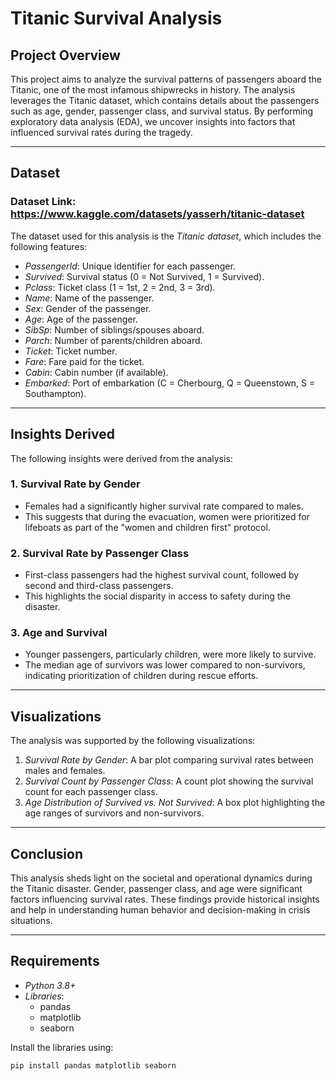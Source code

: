 # Titanic Survival Analysis

## Project Overview
This project aims to analyze the survival patterns of passengers aboard the Titanic, one of the most infamous shipwrecks in history. The analysis leverages the Titanic dataset, which contains details about the passengers such as age, gender, passenger class, and survival status. By performing exploratory data analysis (EDA), we uncover insights into factors that influenced survival rates during the tragedy.

---

## Dataset 

### Dataset Link: https://www.kaggle.com/datasets/yasserh/titanic-dataset

The dataset used for this analysis is the *Titanic dataset*, which includes the following features:
- *PassengerId*: Unique identifier for each passenger.
- *Survived*: Survival status (0 = Not Survived, 1 = Survived).
- *Pclass*: Ticket class (1 = 1st, 2 = 2nd, 3 = 3rd).
- *Name*: Name of the passenger.
- *Sex*: Gender of the passenger.
- *Age*: Age of the passenger.
- *SibSp*: Number of siblings/spouses aboard.
- *Parch*: Number of parents/children aboard.
- *Ticket*: Ticket number.
- *Fare*: Fare paid for the ticket.
- *Cabin*: Cabin number (if available).
- *Embarked*: Port of embarkation (C = Cherbourg, Q = Queenstown, S = Southampton).

---

## Insights Derived
The following insights were derived from the analysis:

### 1. Survival Rate by Gender
- Females had a significantly higher survival rate compared to males.
- This suggests that during the evacuation, women were prioritized for lifeboats as part of the "women and children first" protocol.

### 2. Survival Rate by Passenger Class
- First-class passengers had the highest survival count, followed by second and third-class passengers.
- This highlights the social disparity in access to safety during the disaster.

### 3. Age and Survival
- Younger passengers, particularly children, were more likely to survive.
- The median age of survivors was lower compared to non-survivors, indicating prioritization of children during rescue efforts.

---

## Visualizations
The analysis was supported by the following visualizations:
1. *Survival Rate by Gender*: A bar plot comparing survival rates between males and females.
2. *Survival Count by Passenger Class*: A count plot showing the survival count for each passenger class.
3. *Age Distribution of Survived vs. Not Survived*: A box plot highlighting the age ranges of survivors and non-survivors.

---

## Conclusion
This analysis sheds light on the societal and operational dynamics during the Titanic disaster. Gender, passenger class, and age were significant factors influencing survival rates. These findings provide historical insights and help in understanding human behavior and decision-making in crisis situations.

---

## Requirements
- *Python 3.8+*
- *Libraries*:
  - pandas
  - matplotlib
  - seaborn
  
Install the libraries using:
```bash
pip install pandas matplotlib seaborn

